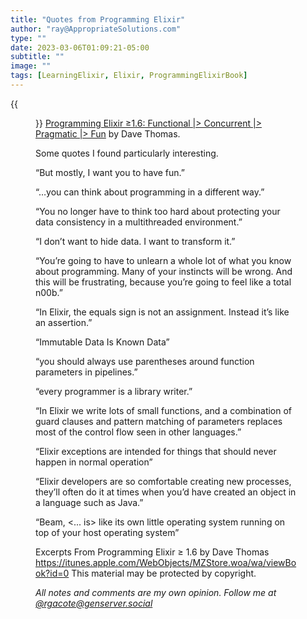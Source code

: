 ```yaml
---
title: "Quotes from Programming Elixir"
author: "ray@AppropriateSolutions.com"
type: ""
date: 2023-03-06T01:09:21-05:00
subtitle: ""
image: ""
tags: [LearningElixir, Elixir, ProgrammingElixirBook]
---
```

{{<figure src="./k15-photos-7_sQDeHKZTg-unsplash-threads-cropped.png" title="Threads" alt="Image of threads coming out of tops of multiple spools of sewing thread.">}}
[Programming Elixir ≥1.6: Functional |> Concurrent |> Pragmatic |> Fun](https://pragprog.com/titles/elixir16/programming-elixir-1-6/) by Dave Thomas.


Some quotes I found particularly interesting.

“But mostly, I want you to have fun.”

“…you can think about programming in a different way.”

“You no longer have to think too hard about protecting your data consistency in a multithreaded environment.”

“I don’t want to hide data. I want to transform it.”

“You’re going to have to unlearn a whole lot of what you know about programming.
Many of your instincts will be wrong.
And this will be frustrating, because you’re going to feel like a total n00b.”

“In Elixir, the equals sign is not an assignment.
Instead it’s like an assertion.”

“Immutable Data Is Known Data”

“you should always use parentheses around function parameters in pipelines.”

“every programmer is a library writer.”

“In Elixir we write lots of small functions, and a combination of guard
clauses and pattern matching of parameters replaces most of the
control flow seen in other languages.”

“Elixir exceptions are intended for things that should never happen in normal operation”

“Elixir developers are so comfortable creating new processes,
they’ll often do it at times when you’d have created an object in a language such as Java.”

“Beam, <... is> like its own little operating system running on top of your host operating system”

Excerpts From Programming Elixir ≥ 1.6 by Dave Thomas
https://itunes.apple.com/WebObjects/MZStore.woa/wa/viewBook?id=0
This material may be protected by copyright.

_All notes and comments are my own opinion. Follow me at [@rgacote@genserver.social](https://genserver.social/rgacote)_
